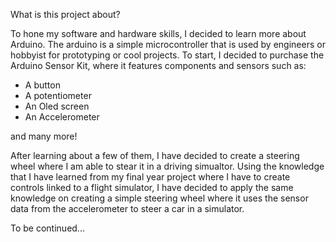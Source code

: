 What is this project about?

To hone my software and hardware skills, I decided to learn more about Arduino. The arduino is a simple microcontroller that is used by engineers or hobbyist for prototyping or cool projects. To start, I decided to purchase the Arduino Sensor Kit, where it features components and sensors such as:
- A button
- A potentiometer
- An Oled screen
- An Accelerometer

and many more!

After learning about a few of them, I have decided to create a steering wheel where I am able to stear it in a driving simualtor. Using the knowledge that I have learned from my final year project where I have to create controls linked to a flight simulator, I have decided to apply the same knowledge on creating a simple steering wheel where it uses the sensor data from the accelerometer to steer a car in a simulator.

To be continued...

